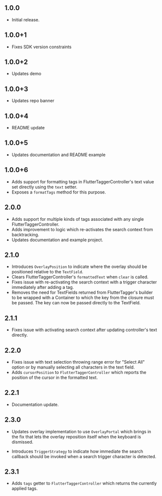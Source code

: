 ## 1.0.0

* Initial release.
## 1.0.0+1

* Fixes SDK version constraints

## 1.0.0+2

* Updates demo
## 1.0.0+3

* Updates repo banner
## 1.0.0+4

* README update

## 1.0.0+5

* Updates documentation and README example
## 1.0.0+6

* Adds support for formatting tags in FlutterTaggerController's text value set directly using the `text` setter. 
* Exposes a `formatTags` method for this purpose.

## 2.0.0

* Adds support for multiple kinds of tags associated with any single FlutterTaggerController.
* Adds improvement to logic which re-activates the search context from backtracking.
* Updates documentation and example project.

## 2.1.0

* Introduces `OverlayPosition` to indicate where the overlay should be positioned relative to the `TextField`.
* Clears FlutterTaggerController's `formattedText` when `clear` is called.
* Fixes issue with re-activating the search context with a trigger character immediately after adding a tag.
* Removes the need for TextFields returned from FlutterTagger's builder to be wrapped with a Container to which the key from the closure must be passed. The key can now be passed directly to the TextField.

## 2.1.1

* Fixes issue with activating search context after updating controller's text directly.

## 2.2.0

* Fixes issue with text selection throwing range error for "Select All" option or by manually selecting all characters in the text field.
* Adds `cursorPosition` to `FlutterTaggerController` which reports the position of the cursor in the formatted text.

## 2.2.1

* Documentation update.

## 2.3.0

* Updates overlay implementation to use `OverlayPortal` which brings in the fix that lets the overlay reposition itself when the keyboard is dismissed.

* Introduces `TriggerStrategy` to indicate how immediate the search callback should be invoked when a search trigger character is detected.

## 2.3.1

* Adds `tags` getter to `FlutterTaggerController` which returns the currently applied tags.